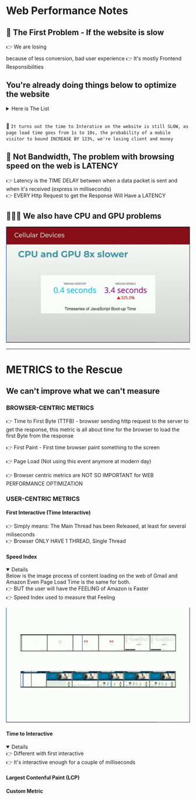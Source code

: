 # Web Performance Notes

## 🥸 The First Problem - If the website is slow

👉 We are losing $$$$ because of less conversion, bad user experience
👉 It's mostly Frontend Responsibilities

## You're already doing things below to optimize the website

<details> 
<summary>Here is The List</summary>
👉 Optimize Network Transfer <br />
👉 Working with HTTPS and HTTP2 <br />
👉 CSS as Appetizer<br />
👉 JavaScript<br />
👉 Optimizing Images<br />
👉 Defining Policy for HTTP Cache<br />
👉 Using Service Worker
</details>
<br />

🚨 `It turns out the time to Interatice on the website is still SLOW, as page load time goes from 1s to 10s, the probability of a mobile visitor to bound INCREASE BY 123%, we're losing client and money`

## 🥸 Not Bandwidth, The problem with browsing speed on the web is LATENCY

👉 Latency is the TIME DELAY between when a data packet is sent and when it's received (express in milliseconds) <br />
👉 EVERY Http Request to get the Response Will Have a LATENCY

## 👨🏻‍💻 We also have CPU and GPU problems

![CPU and GPU problems](/adv-webpref/images/CpuGpu.png)

<hr />

# METRICS to the Rescue

## We can't improve what we can't measure

### BROWSER-CENTRIC METRICS

👉 Time to First Byte (TTFB) - browser sending http request to the server to get the response, this metric is all about time for the browser to load the first Byte from the response

👉 First Paint - First time browser paint something to the screen

👉 Page Load (Not using this event anymore at modern day)

👉 Browser centric metrics are NOT SO IMPORTANT for WEB PERFORMANCE OPTIMIZATION

### USER-CENTRIC METRICS

#### First Interactive (Time Interactive)

👉 Simply means: The Main Thread has been Released, at least for several miliseconds <br />
👉 Browser ONLY HAVE 1 THREAD, Single Thread

#### Speed Index

<details open>
    Below is the image process of content loading on the web of Gmail and Amazon
    Even Page Load Time is the same for both. <br/>
    👉 BUT the user will have the FEELING of Amazon is Faster <br />
    👉 Speed Index used to measure that Feeling
</details>

![Amazon and Gmail Page Loading](/adv-webpref/images/speed%20index.png)

#### Time to Interactive

<details open> 
👉 Different with first interactive <br />
👉 It's interactive enough for a couple of milliseconds
</details>

#### Largest Contenful Paint (LCP)

#### Custom Metric
